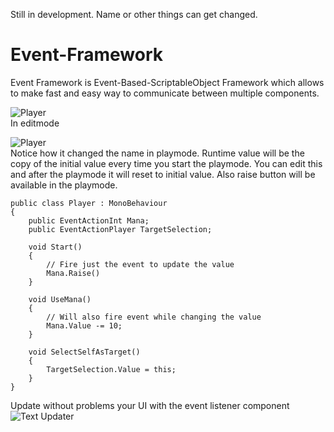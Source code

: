 Still in development. Name or other things can get changed.

# Event-Framework

Event Framework is Event-Based-ScriptableObject Framework which allows to make fast and easy way to communicate between multiple components.

![Player](https://i.imgur.com/zq2gtTs.png)  
In editmode  

![Player](https://i.imgur.com/igJzaFq.png)  
Notice how it changed the name in playmode. Runtime value will be the copy of the initial value every time you start the playmode. You can edit this and after the playmode it will reset to initial value. Also raise button will be available in the playmode.

```CSharp
public class Player : MonoBehaviour
{
    public EventActionInt Mana;
    public EventActionPlayer TargetSelection;
    
    void Start()
    {
        // Fire just the event to update the value
        Mana.Raise()
    }
    
    void UseMana()
    {
        // Will also fire event while changing the value
        Mana.Value -= 10;
    }
    
    void SelectSelfAsTarget()
    {
        TargetSelection.Value = this;
    }
}
```
Update without problems your UI with the event listener component  
![Text Updater](https://i.imgur.com/pHWLKaz.png)
